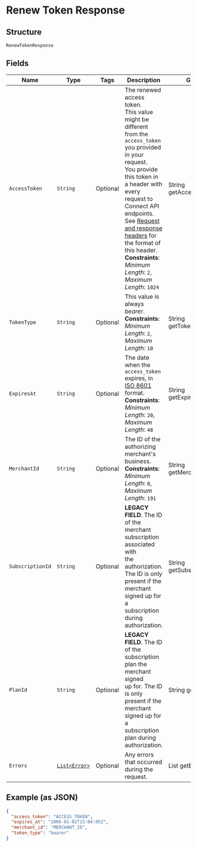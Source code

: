 
# Renew Token Response

## Structure

`RenewTokenResponse`

## Fields

| Name | Type | Tags | Description | Getter |
|  --- | --- | --- | --- | --- |
| `AccessToken` | `String` | Optional | The renewed access token.<br>This value might be different from the `access_token` you provided in your request.<br>You provide this token in a header with every request to Connect API endpoints.<br>See [Request and response headers](https://developer.squareup.com/docs/api/connect/v2/#requestandresponseheaders) for the format of this header.<br>**Constraints**: *Minimum Length*: `2`, *Maximum Length*: `1024` | String getAccessToken() |
| `TokenType` | `String` | Optional | This value is always _bearer_.<br>**Constraints**: *Minimum Length*: `2`, *Maximum Length*: `10` | String getTokenType() |
| `ExpiresAt` | `String` | Optional | The date when the `access_token` expires, in [ISO 8601](http://www.iso.org/iso/home/standards/iso8601.htm) format.<br>**Constraints**: *Minimum Length*: `20`, *Maximum Length*: `48` | String getExpiresAt() |
| `MerchantId` | `String` | Optional | The ID of the authorizing merchant's business.<br>**Constraints**: *Minimum Length*: `8`, *Maximum Length*: `191` | String getMerchantId() |
| `SubscriptionId` | `String` | Optional | __LEGACY FIELD__. The ID of the merchant subscription associated with<br>the authorization. The ID is only present if the merchant signed up for a subscription<br>during authorization. | String getSubscriptionId() |
| `PlanId` | `String` | Optional | __LEGACY FIELD__. The ID of the subscription plan the merchant signed<br>up for. The ID is only present if the merchant signed up for a subscription plan during<br>authorization. | String getPlanId() |
| `Errors` | [`List<Error>`](../../doc/models/error.md) | Optional | Any errors that occurred during the request. | List<Error> getErrors() |

## Example (as JSON)

```json
{
  "access_token": "ACCESS_TOKEN",
  "expires_at": "2006-01-02T15:04:05Z",
  "merchant_id": "MERCHANT_ID",
  "token_type": "bearer"
}
```


